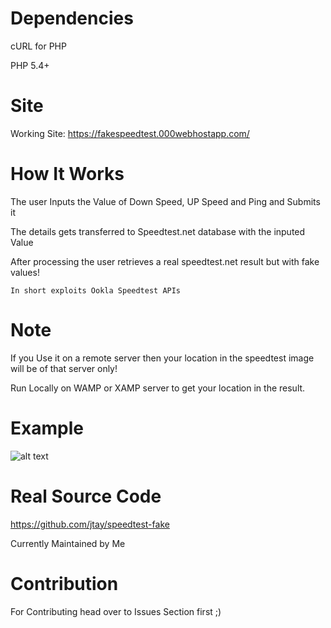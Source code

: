 # Dependencies
cURL for PHP

PHP 5.4+

# Site
Working Site: https://fakespeedtest.000webhostapp.com/

# How It Works
The user Inputs the Value of Down Speed, UP Speed and Ping and Submits it

The details gets transferred to Speedtest.net database with the inputed Value

After processing the user retrieves a real speedtest.net result but with fake values!

```In short exploits Ookla Speedtest APIs```

# Note
If you Use it on a remote server then your location in the speedtest image will be of that server only!

Run Locally on WAMP or XAMP server to get your location in the result.

# Example
![alt text](https://www.speedtest.net/result/7656618580.png)

# Real Source Code
https://github.com/jtay/speedtest-fake

Currently Maintained by Me

# Contribution
For Contributing head over to Issues Section first ;)
